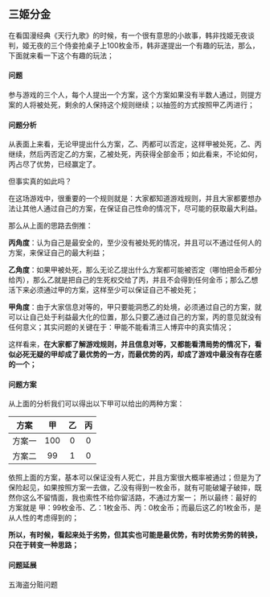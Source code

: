 ## 三姬分金

在看国漫经典《天行九歌》的时候，有一个很有意思的小故事，韩非找姬无夜谈判，姬无夜的三个侍妾抢桌子上100枚金币，韩非遂提出一个有趣的玩法，那么，下面就来看一下这个有趣的玩法；
#### 问题

参与游戏的三个人，每个人提出一个方案，这个方案如果没有半数人通过，则提方案的人将被处死，剩余的人保持这个规则继续；以抽签的方式按照甲乙丙进行；
#### 问题分析

从表面上来看，无论甲提出什么方案，乙、丙都可以否定，这样甲被处死，乙、丙继续，然后丙否定乙的方案，乙被处死，丙获得全部金币；如此看来，不论如何，丙占尽了优势，已经赢定了。

但事实真的如此吗？

在这场游戏中，很重要的一个规则就是：大家都知道游戏规则，并且大家都要想办法让其他人通过自己的方案，在保证自己性命的情况下，尽可能的获取最大利益。

那么从上面的思路去倒推：

**丙角度**：认为自己是最安全的，至少没有被处死的情况，并且可以不通过任何人的方案，来保证自己的最大利益；

**乙角度**：如果甲被处死，那么无论乙提出什么方案都可能被否定（哪怕把金币都分给丙），那么乙就是把自己的生死权交给了丙，并且不会得到任何金币；那么乙想活下来必须通过甲的方案，这样至少可以保证自己不被处死；

**甲角度**：由于大家信息对等的，甲只要能洞悉乙的处境，必须通过自己的方案，就可以让自己处于利益最大化的位置，那么只要乙通过自己的方案，丙的意见就没有任何意义；其实问题的关键在于：甲能不能看清三人博弈中的真实情况；

这样看来，**在大家都了解游戏规则，并且信息对等，又都能看清局势的情况下，看似必死无疑的甲却成了最优势的一方，而最优势的丙，却成了游戏中最没有存在感的一个；**

#### 问题方案
从上面的分析我们可以得出以下甲可以给出的两种方案：

| 方案 | 甲 | 乙 | 丙 |
|:---:|:---:|:---:|:---:|
| 方案一 | 100 | 0 | 0 |
| 方案二 | 99 | 1 | 0 |

依照上面的方案，基本可以保证没有人死亡，并且方案很大概率被通过；但是为了保险起见，如果按照方案一去做，乙没有得到一枚金币，就有可能破罐子破摔，既然你这么不留情面，我也索性不给你留活路，不通过方案一；
所以最终：最好的方案就是 甲：99枚金币、乙：1枚金币、丙：0枚金币；而最后这乙的1枚金币，是从人性的考虑得到的；

**所以，有时候，看起来处于劣势，但其实也可能是最优势，有时优势劣势的转换，只在于转变一种思路；**

#### 问题延展
五海盗分赃问题
